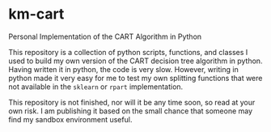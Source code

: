 # km-cart
Personal Implementation of the CART Algorithm in Python

This repository is a collection of python scripts, functions, and classes I used to build my own version of the CART decision tree algorithm in python. Having written it in python, the code is very slow. However, writing in python made it very easy for me to test my own splitting functions that were not available in the `sklearn` or `rpart` implementation.

This repository is not finished, nor will it be any time soon, so read at your own risk. I am publishing it based on the small chance that someone may find my sandbox environment useful.

